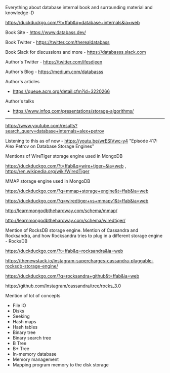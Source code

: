 
Everything about database internal book and surrounding material and knowledge :D

https://duckduckgo.com/?t=ffab&q=database+internals&ia=web

Book Site - https://www.databass.dev/

Book Twitter - https://twitter.com/therealdatabass

Book Slack for discussions and more - https://databasss.slack.com

Author's Twitter - https://twitter.com/ifesdjeen

Author's Blog - https://medium.com/databasss

Author's articles
- https://queue.acm.org/detail.cfm?id=3220266

Author's talks
- https://www.infoq.com/presentations/storage-algorithms/

---

https://www.youtube.com/results?search_query=database+internals+alex+petrov

Listening to this as of now - https://youtu.be/wrESIVwc-y4 "Episode 417: Alex Petrov on Database Storage Engines"

Mentions of WireTiger storage engine used in MongoDB

https://duckduckgo.com/?t=ffab&q=wire+tiger+&ia=web , https://en.wikipedia.org/wiki/WiredTiger

MMAP storage engine used in MongoDB

https://duckduckgo.com/?q=mmap+storage+engine&t=ffab&ia=web

https://duckduckgo.com/?q=wiredtiger+vs+mmapv1&t=ffab&ia=web

http://learnmongodbthehardway.com/schema/mmap/

http://learnmongodbthehardway.com/schema/wiredtiger/

Mention of RocksDB storage engine. Mention of Cassandra and Rocksandra, and how Rocksandra tries to plug in a different storage engine - RocksDB

https://duckduckgo.com/?t=ffab&q=rocksandra&ia=web

https://thenewstack.io/instagram-supercharges-cassandra-pluggable-rocksdb-storage-engine/

https://duckduckgo.com/?q=rocksandra+github&t=ffab&ia=web

https://github.com/Instagram/cassandra/tree/rocks_3.0

Mention of lot of concepts

- File IO
- Disks
- Seeking
- Hash maps
- Hash tables
- Binary tree
- Binary search tree
- B Tree
- B+ Tree
- In-memory database
- Memory management
- Mapping program memory to the disk storage



